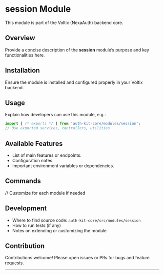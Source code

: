 # session Module

This module is part of the Voltix (NexaAuth) backend core.

## Overview

Provide a concise description of the **session** module’s purpose and key functionalities here.

## Installation

Ensure the module is installed and configured properly in your Voltix backend.

## Usage

Explain how developers can use this module, e.g.:

```ts
import { /* exports */ } from 'auth-kit-core/modules/session';
// Use exported services, controllers, utilities
```

## Available Features

- List of main features or endpoints.
- Configuration notes.
- Important environment variables or dependencies.

## Commands

// Customize for each module if needed

## Development

- Where to find source code: `auth-kit-core/src/modules/session`
- How to run tests (if any)
- Notes on extending or customizing the module

## Contribution

Contributions welcome! Please open issues or PRs for bugs and feature requests.

---
